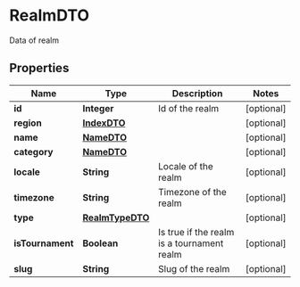 

# RealmDTO

Data of realm

## Properties

Name | Type | Description | Notes
------------ | ------------- | ------------- | -------------
**id** | **Integer** | Id of the realm |  [optional]
**region** | [**IndexDTO**](IndexDTO.md) |  |  [optional]
**name** | [**NameDTO**](NameDTO.md) |  |  [optional]
**category** | [**NameDTO**](NameDTO.md) |  |  [optional]
**locale** | **String** | Locale of the realm |  [optional]
**timezone** | **String** | Timezone of the realm |  [optional]
**type** | [**RealmTypeDTO**](RealmTypeDTO.md) |  |  [optional]
**isTournament** | **Boolean** | Is true if the realm is a tournament realm |  [optional]
**slug** | **String** | Slug of the realm |  [optional]



